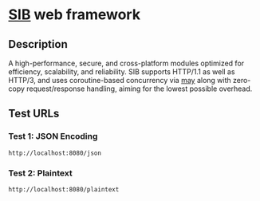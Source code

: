 # [SIB](https://github.com/pooyaeimandar/sib) web framework

## Description

A high-performance, secure, and cross-platform modules optimized for efficiency, scalability, and reliability.
SIB supports HTTP/1.1 as well as HTTP/3, and uses coroutine-based concurrency via [may](https://github.com/Xudong-Huang/may) along with zero-copy request/response handling, aiming for the lowest possible overhead.

## Test URLs

### Test 1: JSON Encoding

    http://localhost:8080/json

### Test 2: Plaintext

    http://localhost:8080/plaintext
